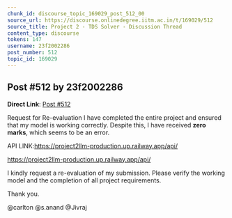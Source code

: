 ```yaml
---
chunk_id: discourse_topic_169029_post_512_00
source_url: https://discourse.onlinedegree.iitm.ac.in/t/169029/512
source_title: Project 2 - TDS Solver - Discussion Thread
content_type: discourse
tokens: 147
username: 23f2002286
post_number: 512
topic_id: 169029
---
```


## Post #512 by 23f2002286

**Direct Link**: [Post #512](https://discourse.onlinedegree.iitm.ac.in/t/169029/512)

Request for Re-evaluation
I have completed the entire project and ensured that my model is working correctly. Despite this, I have received **zero marks**, which seems to be an error.

API LINK:https://project2llm-production.up.railway.app/api/

https://project2llm-production.up.railway.app/api/

I kindly request a re-evaluation of my submission. Please verify the working model and the completion of all project requirements.

Thank you.

@carlton @s.anand @Jivraj
